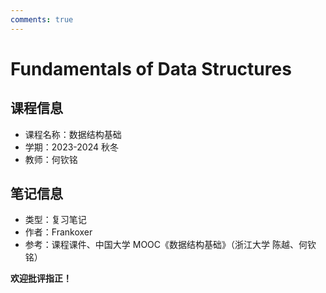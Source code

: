 ```yaml
---
comments: true
---
```


# Fundamentals of Data Structures

## 课程信息

- 课程名称：数据结构基础
- 学期：2023-2024 秋冬
- 教师：何钦铭

## 笔记信息

- 类型：复习笔记
- 作者：Frankoxer
- 参考：课程课件、中国大学 MOOC《数据结构基础》（浙江大学 陈越、何钦铭）

**欢迎批评指正！**